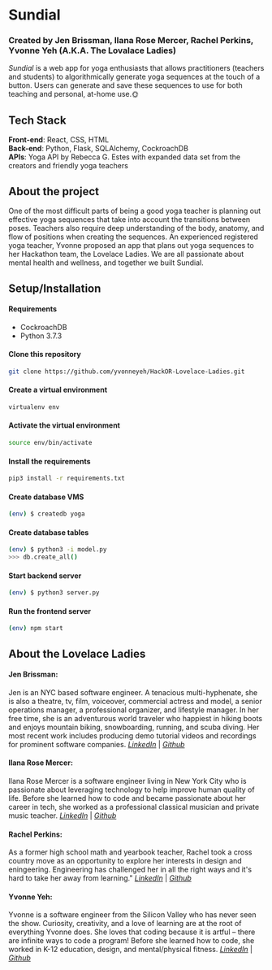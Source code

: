 # **Sundial**

### Created by Jen Brissman, Ilana Rose Mercer, Rachel Perkins, Yvonne Yeh (A.K.A. **The Lovalace Ladies**)

_Sundial_ is a web app for yoga enthusiasts that allows practitioners (teachers and students) to algorithmically generate yoga sequences at the touch of a button. Users can generate and save these sequences to use for both teaching and personal, at-home use.:sun_with_face:

## **Tech Stack**

**Front-end**: React, CSS, HTML </br>
**Back-end**: Python, Flask, SQLAlchemy, CockroachDB </br>
**APIs**: Yoga API by Rebecca G. Estes with expanded data set from the creators and friendly yoga teachers

## About the project

One of the most difficult parts of being a good yoga teacher is planning out effective yoga sequences that take into account the transitions between poses. Teachers also require deep understanding of the body, anatomy, and flow of positions when creating the sequences. An experienced registered yoga teacher, Yvonne proposed an app that plans out yoga sequences to her Hackathon team, the Lovelace Ladies. We are all passionate about mental health and wellness, and together we built Sundial.

## **Setup/Installation**

#### **Requirements**

- CockroachDB
- Python 3.7.3

#### **Clone this repository**

```bash
git clone https://github.com/yvonneyeh/HackOR-Lovelace-Ladies.git
```

#### **Create a virtual environment**

```bash
virtualenv env
```

#### **Activate the virtual environment**

```bash
source env/bin/activate
```

#### **Install the requirements**

```bash
pip3 install -r requirements.txt
```

#### **Create database VMS**

```bash
(env) $ createdb yoga
```

#### **Create database tables**

```bash
(env) $ python3 -i model.py
>>> db.create_all()
```

#### **Start backend server**

```bash
(env) $ python3 server.py
```

#### **Run the frontend server**

```bash
(env) npm start
```

## **About the Lovelace Ladies**

#### **Jen Brissman**:

Jen is an NYC based software engineer. A tenacious multi-hyphenate, she is also a theatre, tv, film, voiceover, commercial actress and model, a senior operations manager, a professional organizer, and lifestyle manager. In her free time, she is an adventurous world traveler who happiest in hiking boots and enjoys mountain biking, snowboarding, running, and scuba diving. Her most recent work includes producing demo tutorial videos and recordings for prominent software companies. [_LinkedIn_](https://www.linkedin.com/in/jenbrissman) | [_Github_](https://www.github.com/jenbrissman)

#### **Ilana Rose Mercer**:

Ilana Rose Mercer is a software engineer living in New York City who is passionate about leveraging technology to help improve human quality of life. Before she learned how to code and became passionate about her career in tech, she worked as a professional classical musician and private music teacher. [_LinkedIn_](https://www.linkedin.com/in/i-mercer) | [_Github_](https://www.github.com/violatido)

#### **Rachel Perkins**:

As a former high school math and yearbook teacher, Rachel took a cross country move as an opportunity to explore her interests in design and eningeering. Engineering has challenged her in all the right ways and it's hard to take her away from learning." [_LinkedIn_](https://www.linkedin.com/in/rachelelysia) | [_Github_](https://www.github.com/rachelelysia)

#### **Yvonne Yeh**:

Yvonne is a software engineer from the Silicon Valley who has never seen the show. Curiosity, creativity, and a love of learning are at the root of everything Yvonne does. She loves that coding because it is artful – there are infinite ways to code a program! Before she learned how to code, she worked in K-12 education, design, and mental/physical fitness. [_LinkedIn_](https://www.linkedin.com/in/yvonneyeh) | [_Github_](https://www.github.com/yvonneyeh)


